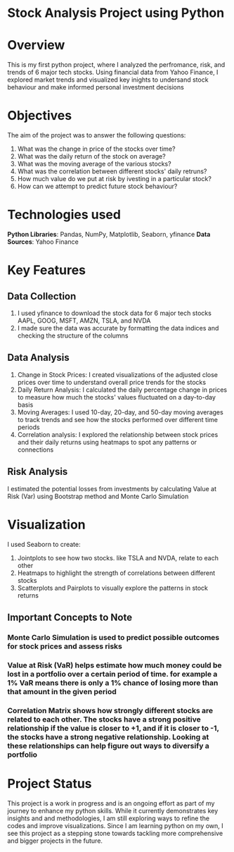 # Stock Analysis Project using Python
# Overview
This is my first python project, where I analyzed the perfromance, risk, and trends of 6 major tech stocks. Using financial data from Yahoo Finance, I explored market trends and visualized key inights to undersand stock behaviour and make informed personal investment decisions
# Objectives
The aim of the project was to answer the following questions:
1) What was the change in price of the stocks over time?
2) What was the daily return of the stock on average?
3) What was the moving average of the various stocks?
4) What was the correlation between different stocks' daily retruns?
5) How much value do we put at risk by ivesting in a particular stock?
6) How can we attempt to predict future stock behaviour?

# Technologies used
  **Python Libraries**: Pandas, NumPy, Matplotlib, Seaborn, yfinance
  **Data Sources**: Yahoo Finance

# Key Features
## Data Collection
1) I used yfinance to download the stock data for 6 major tech stocks AAPL, GOOG, MSFT, AMZN, TSLA, and NVDA
2) I made sure the data was accurate by formatting the data indices and checking the structure of the columns

## Data Analysis
1) Change in Stock Prices: I created visualizations of the adjusted close prices over time to understand overall price trends for the stocks
2) Daily Return Analysis: I calculated the daily percentage change in prices to measure how much the stocks' values fluctuated on a day-to-day basis
3) Moving Averages: I used 10-day, 20-day, and 50-day moving averages to track trends and see how the stocks performed over different time periods
4) Correlation analysis: I explored the relationship between stock prices and their daily returns using heatmaps to spot any patterns or connections

## Risk Analysis
I estimated the potential losses from investments by calculating Value at Risk (Var) using Bootstrap method and Monte Carlo Simulation

# Visualization
I used Seaborn to create:
  1) Jointplots to see how two stocks. like TSLA and NVDA, relate to each other
  2) Heatmaps to highlight the strength of correlations between different stocks
  3) Scatterplots and Pairplots to visually explore the patterns in stock returns

## Important Concepts to Note
### Monte Carlo Simulation is used to predict possible outcomes for stock prices and assess risks
### Value at Risk (VaR) helps estimate how much money could be lost in a portfolio over a certain period of time. for example a 1% VaR means there is only a 1% chance of losing more than that amount in the given period
### Correlation Matrix shows how strongly different stocks are related to each other. The stocks have a strong positive relationship if the value is closer to +1, and if it is closer to -1, the stocks have a strong negative relationship. Looking at these relationships can help figure out ways to diversify a portfolio 

# Project Status
This project is a work in progress and is an ongoing effort as part of my journey to enhance my python skills. While it currently demonstrates key insights and and methodologies, I am still exploring ways to refine the codes and improve visualizations. Since I am learning python on my own, I see this project as a stepping stone towards tackling more comprehensive and bigger projects in the future.
